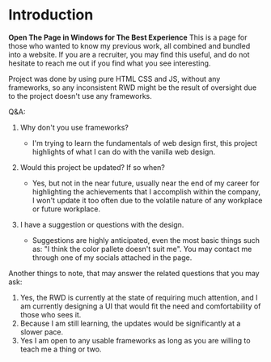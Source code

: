 # Introduction
**Open The Page in Windows for The Best Experience**
This is a page for those who wanted to know my previous work, all combined and bundled into a website. If you are a recruiter, you may find this useful, and do not hesitate to reach me out if you find what you see interesting. 

Project was done by using pure HTML CSS and JS, without any frameworks, so any inconsistent RWD might be the result of oversight due to the project doesn't use any frameworks. 

Q&A:
1. Why don't you use frameworks?
   - I'm trying to learn the fundamentals of web design first, this project highlights of what I can do with the vanilla web design.

2. Would this project be updated? If so when?
   - Yes, but not in the near future, usually near the end of my career for highlighting the achievements that I accomplish within the company, I won't update it too often due to the volatile nature of any workplace or future workplace.

3. I have a suggestion or questions with the design.
   - Suggestions are highly anticipated, even the most basic things such as: "I think the color pallete doesn't suit me". You may contact me through one of my socials attached in the page.

Another things to note, that may answer the related questions that you may ask:
1. Yes, the RWD is currently at the state of requiring much attention, and I am currently designing a UI that would fit the need and comfortability of those who sees it.
2. Because I am still learning, the updates would be significantly at a slower pace.
3. Yes I am open to any usable frameworks as long as you are willing to teach me a thing or two.
